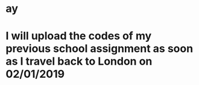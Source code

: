 # ay
# I will upload the codes of my previous school assignment as soon as I travel back to London on 02/01/2019
